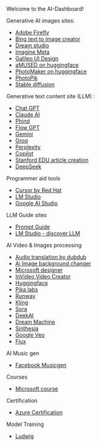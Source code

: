 Welcome to the AI-Dashboard!

Generative AI images sites:
* [Adobe Firefly](https://firefly.adobe.com/generate/)
* [Bing text to image creator](https://www.bing.com/create)
* [Dream studio](https://dreamstudio.ai/generate)
* [Imagine Meta](https://imagine.meta.com/)
* [Galileo UI Design](https://www.usegalileo.ai/explore)
* [aMUSED on huggingface](https://huggingface.co/blog/amused)
* [PhotoMaker on huggingface](https://huggingface.co/spaces/TencentARC/PhotoMaker)
* [PhotoPik](https://www.freepik.com/pikaso/ai-image-generator)
* [Stable diffusion](https://stablediffusionweb.com/app/image-generator)

Generative text content site (LLM) :
* [Chat GPT](https://chat.openai.com/)
* [Claude AI ](https://claude.ai/)
* [Phind](https://www.phind.com/)
* [Flow GPT](https://flowgpt.com/chat)
* [Gemini](https://gemini.google.com)
* [Groq](https://groq.com/)
* [Perplexity](https://www.perplexity.ai/)
* [Copilot](https://copilot.microsoft.com/)
* [Stanford EDU article creation](https://storm.genie.stanford.edu/)
* [DeepSeek](https://chat.deepseek.com/)


Programmer aid tools
* [Cursor by Red Hat](https://cursor.sh/)
* [LM Studio](https://lmstudio.ai/)
* [Google AI Studio](https://aistudio.google.com/app/prompts/new_chat?utm_source=gais&utm_medium=email&utm_campaign=flash_may)

LLM Guide sites
* [Prompt Guide](https://www.promptingguide.ai/)
* [LM Studio - discover LLM](https://lmstudio.ai/)


AI Video & Images processing
* [Audio translation by dubdub](https://www.dubdub.ai/)
* [Ai Image background changer](https://imgcreator.zmo.ai/tools/background-changer)
* [Microsoft designer](https://designer.microsoft.com/)
* [InVideo Video Creator](https://ai.invideo.io/)
* [Huggingface](https://huggingface.co/spaces/PAIR/Text2Video-Zero)
* [Pika labs](https://pika.art/) 
* [Runway](https://runwayml.com/)
* [Kling](https://klingai.com/)
* [Sora](https://openai.com/sora/)
* [DeekAI](https://deepai.org/video)
* [Dream Machine](https://lumalabs.ai/dream-machine/creations)
* [Sinthesia](https://www.synthesia.io/#free-ai-video)
* [Google Veo](https://deepmind.google/technologies/veo/veo-2/)
* [Flux](https://flux-ai.io/)

AI Music gen
* [Facebook Musicgen](https://huggingface.co/spaces/facebook/MusicGen)

Courses 
* [Microsoft course](https://microsoft.github.io/AI-For-Beginners/)

Certification
* [Azure Certification](https://learn.microsoft.com/en-us/credentials/browse/?credential_types=certification&roles=ai-engineer)


Model Training 
* [Ludwig](https://ludwig.ai/0.4/)
